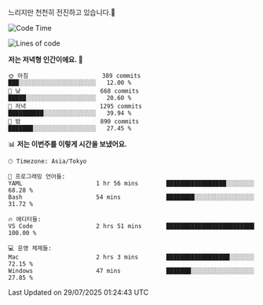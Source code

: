 느리지만 천천히 전진하고 있습니다.🐢

<!--START_SECTION:waka-->
![Code Time](http://img.shields.io/badge/Code%20Time-1%2C657%20hrs%2028%20mins-blue)

![Lines of code](https://img.shields.io/badge/%EC%A0%80%EB%8A%94%20%EC%97%AC%ED%83%9C%EA%B9%8C%EC%A7%80%20-925.8%20thousand%20%EC%A4%84%EC%9D%98%20%EC%BD%94%EB%93%9C%EB%A5%BC%20%EC%9E%91%EC%84%B1%ED%96%88%EC%96%B4%EC%9A%94.-blue)

**저는 저녁형 인간이에요. 🦉** 

```text
🌞 아침                     389 commits         ███░░░░░░░░░░░░░░░░░░░░░░   12.00 % 
🌆 낮　                     668 commits         █████░░░░░░░░░░░░░░░░░░░░   20.60 % 
🌃 저녁                     1295 commits        ██████████░░░░░░░░░░░░░░░   39.94 % 
🌙 밤　                     890 commits         ███████░░░░░░░░░░░░░░░░░░   27.45 % 
```


📊 **저는 이번주를 이렇게 시간을 보냈어요.** 

```text
🕑︎ Timezone: Asia/Tokyo

💬 프로그래밍 언어들: 
YAML                     1 hr 56 mins        █████████████████░░░░░░░░   68.28 % 
Bash                     54 mins             ████████░░░░░░░░░░░░░░░░░   31.72 % 

🔥 에디터들: 
VS Code                  2 hrs 51 mins       █████████████████████████   100.00 % 

💻 운영 체제들: 
Mac                      2 hrs 3 mins        ██████████████████░░░░░░░   72.15 % 
Windows                  47 mins             ███████░░░░░░░░░░░░░░░░░░   27.85 % 
```


 Last Updated on 29/07/2025 01:24:43 UTC
<!--END_SECTION:waka-->
